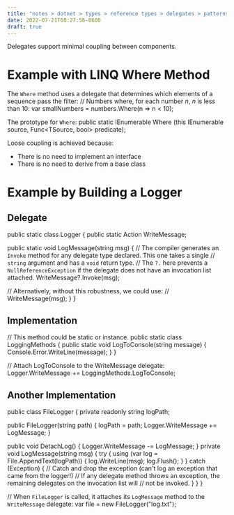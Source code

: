```yaml
---
title: "notes > dotnet > types > reference types > delegates > patterns"
date: 2022-07-21T08:27:56-0600
draft: true
---
```

Delegates support minimal coupling between components.

# Example with LINQ Where Method
The `Where` method uses a delegate that determines which elements of a sequence pass the filter:
// Numbers where, for each number *n*, *n* is less than 10:
var smallNumbers = numbers.Where(n => n < 10);

The prototype for `Where`:
public static IEnumerable<TSource> Where<TSource> (this IEnumerable<TSource> source, Func<TSource, bool> predicate);

Loose coupling is achieved because:
- There is no need to implement an interface
- There is no need to derive from a base class

# Example by Building a Logger
## Delegate
public static class Logger {
public static Action<string> WriteMessage;

public static void LogMessage(string msg) {
// The compiler generates an `Invoke` method for any delegate type declared. This one takes a single
// `string` argument and has a `void` return type.
// The `?.` here prevents a `NullReferenceException` if the delegate does not have an invocation list attached.
WriteMessage?.Invoke(msg);

// Alternatively, without this robustness, we could use:
// WriteMessage(msg);
}
}

## Implementation
// This method could be static or instance.
public static class LoggingMethods {
public static void LogToConsole(string message) { Console.Error.WriteLine(message); }
}

// Attach LogToConsole to the WriteMessage delegate:
Logger.WriteMessage += LoggingMethods.LogToConsole;

## Another Implementation
public class FileLogger {
private readonly string logPath;

public FileLogger(string path) {
logPath = path;
Logger.WriteMessage += LogMessage;
}

public void DetachLog() { Logger.WriteMessage -= LogMessage; }
private void LogMessage(string msg) {
try
{
using (var log = File.AppendText(logPath)) {
log.WriteLine(msg);
log.Flush();
}
}
catch (Exception)
{
// Catch and drop the exception (can't log an exception that came from the logger!)
// If any delegate method throws an exception, the remaining delegates on the invocation list will
// not be invoked.
}
}
}

// When `FileLogger` is called, it attaches its `LogMessage` method to the `WriteMessage` delegate:
var file = new FileLogger("log.txt");


